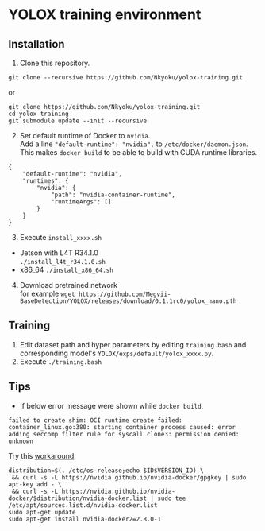 # YOLOX training environment

## Installation
1. Clone this repository.
```
git clone --recursive https://github.com/Nkyoku/yolox-training.git
```
or
```
git clone https://github.com/Nkyoku/yolox-training.git
cd yolox-training
git submodule update --init --recursive
```

2. Set default runtime of Docker to `nvidia`.  
   Add a line `"default-runtime": "nvidia",` to `/etc/docker/daemon.json`.  
   This makes `docker build` to be able to build with CUDA runtime libraries.
```
{
    "default-runtime": "nvidia",
    "runtimes": {
        "nvidia": {
            "path": "nvidia-container-runtime",
            "runtimeArgs": []
        }
    }
}
```

3. Execute `install_xxxx.sh`
  - Jetson with L4T R34.1.0  
    `./install_l4t_r34.1.0.sh`
  - x86_64
    `./install_x86_64.sh`

4. Download pretrained network  
  for example `wget https://github.com/Megvii-BaseDetection/YOLOX/releases/download/0.1.1rc0/yolox_nano.pth`

## Training
1. Edit dataset path and hyper parameters by editing `training.bash` and corresponding model's `YOLOX/exps/default/yolox_xxxx.py`.
2. Execute `./training.bash`

## Tips
- If below error message were shown while `docker build`, 
```
failed to create shim: OCI runtime create failed: container_linux.go:380: starting container process caused: error adding seccomp filter rule for syscall clone3: permission denied: unknown
```
  Try this [workaround](https://github.com/dusty-nv/jetson-containers/issues/108#issuecomment-995090398).
```
distribution=$(. /etc/os-release;echo $ID$VERSION_ID) \
 && curl -s -L https://nvidia.github.io/nvidia-docker/gpgkey | sudo apt-key add - \
 && curl -s -L https://nvidia.github.io/nvidia-docker/$distribution/nvidia-docker.list | sudo tee /etc/apt/sources.list.d/nvidia-docker.list
sudo apt-get update
sudo apt-get install nvidia-docker2=2.8.0-1
```
